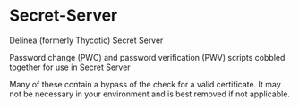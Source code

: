 # Secret-Server
Delinea (formerly Thycotic) Secret Server

Password change (PWC) and password verification (PWV) scripts cobbled together for use in Secret Server

Many of these contain a bypass of the check for a valid certificate. It may not be necessary in your environment and is best removed if not applicable.
